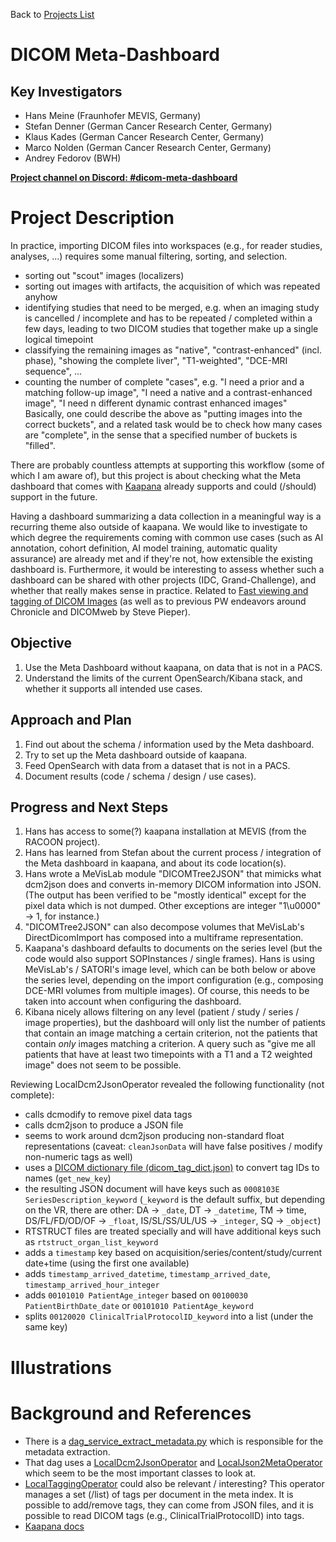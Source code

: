 Back to [Projects List](../../README.md#ProjectsList)

# DICOM Meta-Dashboard

## Key Investigators

- Hans Meine (Fraunhofer MEVIS, Germany)
- Stefan Denner (German Cancer Research Center, Germany)
- Klaus Kades (German Cancer Research Center, Germany)
- Marco Nolden (German Cancer Research Center, Germany)
- Andrey Fedorov (BWH)

**[Project channel on Discord: #dicom-meta-dashboard](https://discord.com/channels/843934857620357130/1069602293764337665)**

# Project Description

In practice, importing DICOM files into workspaces (e.g., for reader studies, analyses, ...) requires some manual filtering, sorting, and selection.
* sorting out "scout" images (localizers)
* sorting out images with artifacts, the acquisition of which was repeated anyhow
* identifying studies that need to be merged, e.g. when an imaging study is cancelled / incomplete and has to be repeated / completed within a few days, leading to two DICOM studies that together make up a single logical timepoint
* classifying the remaining images as "native", "contrast-enhanced" (incl. phase), "showing the complete liver", "T1-weighted", "DCE-MRI sequence", ...
* counting the number of complete "cases", e.g. "I need a prior and a matching follow-up image", "I need a native and a contrast-enhanced image", "I need n different dynamic contrast enhanced images"
Basically, one could describe the above as "putting images into the correct buckets", and a related task would be to check how many cases are "complete", in the sense that a specified number of buckets is "filled".

There are probably countless attempts at supporting this workflow (some of which I am aware of), but this project is
about checking what the Meta dashboard that comes with
[Kaapana](https://kaapana.readthedocs.io/en/stable/intro_kaapana.html#what-is-kaapana)
already supports and could (/should) support in the future.

Having a dashboard summarizing a data collection in a meaningful way is a recurring theme also outside of kaapana. We would like to investigate to which degree the requirements coming with common use cases (such as AI annotation, cohort definition, AI model training, automatic quality assurance) are already met and if they're not, how extensible the existing dashboard is. Furthermore, it would be interesting to assess whether such a dashboard can be shared with other projects (IDC, Grand-Challenge), and whether that really makes sense in practice.
Related to [Fast viewing and tagging of DICOM Images](../KaapanaFastViewingAndTaggingOfDICOMImages/README.md) (as well as to previous PW endeavors around Chronicle and DICOMweb by Steve Pieper).

## Objective

<!-- Describe here WHAT you would like to achieve (what you will have as end result). -->

1. Use the Meta Dashboard without kaapana, on data that is not in a PACS.
2. Understand the limits of the current OpenSearch/Kibana stack, and whether it supports all intended use cases.

## Approach and Plan

<!-- Describe here HOW you would like to achieve the objectives stated above. -->

1. Find out about the schema / information used by the Meta dashboard.
1. Try to set up the Meta dashboard outside of kaapana.
1. Feed OpenSearch with data from a dataset that is not in a PACS.
1. Document results (code / schema / design / use cases).

## Progress and Next Steps

1. Hans has access to some(?) kaapana installation at MEVIS (from the RACOON project).
2. Hans has learned from Stefan about the current process / integration of the Meta dashboard in kaapana, and about its code location(s).
3. Hans wrote a MeVisLab module "DICOMTree2JSON" that mimicks what dcm2json does and converts in-memory DICOM information into JSON. (The output has been verified to be "mostly identical" except for the pixel data which is not dumped. Other exceptions are integer "1\u0000" -> 1, for instance.)
4. "DICOMTree2JSON" can also decompose volumes that MeVisLab's DirectDicomImport has composed into a multiframe representation.
5. Kaapana's dashboard defaults to documents on the series level (but the code would also support SOPInstances / single frames). Hans is using MeVisLab's / SATORI's image level, which can be both below or above the series level, depending on the import configuration (e.g., composing DCE-MRI volumes from multiple images). Of course, this needs to be taken into account when configuring the dashboard.
6. Kibana nicely allows filtering on any level (patient / study / series / image properties), but the dashboard will only list the number of patients that contain an image matching a certain criterion, not the patients that contain *only* images matching a criterion. A query such as "give me all patients that have at least two timepoints with a T1 and a T2 weighted image" does not seem to be possible.

Reviewing LocalDcm2JsonOperator revealed the following functionality (not complete):

- calls dcmodify to remove pixel data tags
- calls dcm2json to produce a JSON file
- seems to work around dcm2json producing non-standard float representations (caveat: `cleanJsonData` will have false positives / modify non-numeric tags as well)
- uses a [DICOM dictionary file (dicom_tag_dict.json)](https://github.com/kaapana/kaapana/blob/develop/services/flow/airflow/docker/files/scripts/dicom_tag_dict.json) to convert tag IDs to names (`get_new_key`)
- the resulting JSON document will have keys such as `0008103E SeriesDescription_keyword` (`_keyword` is the default suffix, but depending on the VR, there are other: DA -> `_date`, DT -> `_datetime`, TM -> time, DS/FL/FD/OD/OF -> `_float`, IS/SL/SS/UL/US -> `_integer`, SQ -> `_object`)
- RTSTRUCT files are treated specially and will have additional keys such as `rtstruct_organ_list_keyword`
- adds a `timestamp` key based on acquisition/series/content/study/current date+time (using the first one available)
- adds `timestamp_arrived_datetime`, `timestamp_arrived_date`, `timestamp_arrived_hour_integer`
- adds `00101010 PatientAge_integer` based on `00100030 PatientBirthDate_date` or `00101010 PatientAge_keyword`
- splits `00120020 ClinicalTrialProtocolID_keyword` into a list (under the same key)

# Illustrations

<!-- Add pictures and links to videos that demonstrate what has been accomplished.
![Description of picture](Example2.jpg)
![Some more images](Example2.jpg)
-->

# Background and References

- There is a [dag_service_extract_metadata.py](https://github.com/kaapana/kaapana/blob/develop/data-processing/kaapana-plugin/extension/docker/files/dags/dag_service_extract_metadata.py) which is responsible for the metadata extraction.
- That dag uses a [LocalDcm2JsonOperator](https://github.com/kaapana/kaapana/blob/develop/data-processing/kaapana-plugin/extension/docker/files/plugin/kaapana/operators/LocalDcm2JsonOperator.py) and [LocalJson2MetaOperator](https://github.com/kaapana/kaapana/blob/develop/data-processing/kaapana-plugin/extension/docker/files/plugin/kaapana/operators/LocalJson2MetaOperator.py) which seem to be the most important classes to look at.
- [LocalTaggingOperator](https://github.com/kaapana/kaapana/blob/master/data-processing/kaapana-plugin/extension/docker/files/plugin/kaapana/operators/LocalTaggingOperator.py) could also be relevant / interesting? This operator manages a set (/list) of tags per document in the meta index. It is possible to add/remove tags, they can come from JSON files, and it is possible to read DICOM tags (e.g., ClinicalTrialProtocolID) into tags.
- [Kaapana docs](https://kaapana.readthedocs.io/en/stable/intro_kaapana.html#what-is-kaapana)
<!-- If you developed any software, include link to the source code repository. If possible, also add links to sample data, and to any relevant publications. -->
